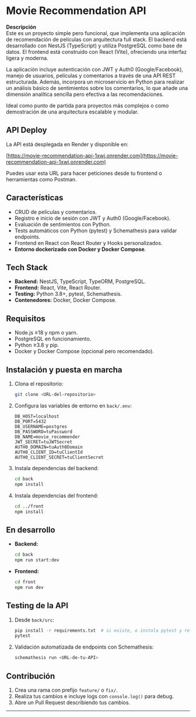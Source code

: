 

# Movie Recommendation API


**Descripción**  
Este es un proyecto simple pero funcional, que implementa una aplicación de recomendación de películas con arquitectura full stack. El backend está desarrollado con NestJS (TypeScript) y utiliza PostgreSQL como base de datos. El frontend está construido con React (Vite), ofreciendo una interfaz ligera y moderna.

La aplicación incluye autenticación con JWT y Auth0 (Google/Facebook), manejo de usuarios, películas y comentarios a través de una API REST estructurada. Además, incorpora un microservicio en Python para realizar un análisis básico de sentimientos sobre los comentarios, lo que añade una dimensión analítica sencilla pero efectiva a las recomendaciones.

Ideal como punto de partida para proyectos más complejos o como demostración de una arquitectura escalable y modular.

## API Deploy

La API está desplegada en Render y disponible en:

[https://movie-recommendation-api-1xwj.onrender.com](https://movie-recommendation-api-1xwj.onrender.com)

Puedes usar esta URL para hacer peticiones desde tu frontend o herramientas como Postman.

## Características

* CRUD de películas y comentarios.
* Registro e inicio de sesión con JWT y Auth0 (Google/Facebook).
* Evaluación de sentimientos con Python.
* Tests automáticos con Python (pytest) y Schemathesis para validar endpoints.
* Frontend en React con React Router y Hooks personalizados.
* **Entorno dockerizado con Docker y Docker Compose**.

## Tech Stack

* **Backend:** NestJS, TypeScript, TypeORM, PostgreSQL.
* **Frontend:** React, Vite, React Router.
* **Testing:** Python 3.8+, pytest, Schemathesis.
* **Contenedores:** Docker, Docker Compose.

## Requisitos

* Node.js ≥18 y npm o yarn.
* PostgreSQL en funcionamiento.
* Python ≥3.8 y pip.
* Docker y Docker Compose (opcional pero recomendado).

## Instalación y puesta en marcha

1. Clona el repositorio:

   ```bash
   git clone <URL-del-repositorio>
   ```

2. Configura las variables de entorno en `back/.env`:

   ```env
   DB_HOST=localhost
   DB_PORT=5432
   DB_USERNAME=postgres
   DB_PASSWORD=tuPassword
   DB_NAME=movie_recommender
   JWT_SECRET=tuJWTSecret
   AUTH0_DOMAIN=tuAuth0Domain
   AUTH0_CLIENT_ID=tuClientId
   AUTH0_CLIENT_SECRET=tuClientSecret
   ```

3. Instala dependencias del backend:

   ```bash
   cd back
   npm install
   ```

4. Instala dependencias del frontend:

   ```bash
   cd ../front
   npm install
   ```

## En desarrollo

* **Backend:**

   ```bash
   cd back
   npm run start:dev
   ```

* **Frontend:**

   ```bash
   cd front
   npm run dev
   ```

## Testing de la API

1. Desde `back/src`:

   ```bash
   pip install -r requirements.txt  # si existe, o instala pytest y requests
   pytest
   ```

2. Validación automatizada de endpoints con Schemathesis:

   ```bash
   schemathesis run <URL-de-tu-API>
   ```

## Contribución

1. Crea una rama con prefijo `feature/` o `fix/`.
2. Realiza tus cambios e incluye logs con `console.log()` para debug.
3. Abre un Pull Request describiendo tus cambios.

---

